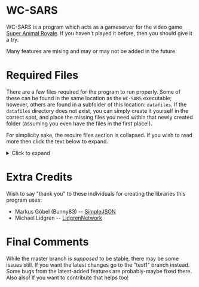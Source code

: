 # WC-SARS

WC-SARS is a program which acts as a gameserver for the video game [Super Animal Royale](https://animalroyale.com "Super Animal Royale website"). If you haven't played it before, then you should give it a try.

Many features are mising and may or may not be added in the future.

# Required Files
There are a few files required for the program to run properly. Some of these can be found in the same location as the `WC-SARS` executable; however, others are found in a subfolder of this location: `datafiles`. If the `datafiles` directory does not exist, you can simply create it yourself in the correct spot, and place the missing files you need within that newly created folder (assuming you even have the files in the first place!).

For simplicity sake, the require files section is collapsed. If you wish to read more then click the text below to expand.

<details>
<summary>Click to expand</summary>

## Server Config
**Must be placed in the same folder as `WC-SARS.exe`.**
(will be auto-generated if not found)

Properties for the program to use for Matches. `server-ip`, `server-port`, and `server-key` are required. All others are optional.

**NOTE: Config is a bit wonky. If a key is missing it **will not** be regenerated unless the config file is deleted/or another key is found to be invalid.**

<details>
<summary>List of all Properties (click to expand)</summary>

* `server-ip` `string`
    - IP Address the program will try to bind to.
    - Defauts to `127.0.0.1`.
* `server-port` `int`
    - Port the program will try to bind to.
    - Defaults to `42896`.
* `server-key` `string`
    - Key which incoming clients must give if they are to connect.
* `gamemode` `string`
    - Which `Gamemode` this Match will be.
    - Defaults to `solo`. Valid options: `solo` `duo` `squad`
* `use-config-seeds` `bool`
    - Whther to use randomized seeds, or seeds defined here in the config.
    - Defaults to `False`.
* `seed-loot` `int`
    - The seed to use for generating LootItems.
* `seed-coconuts` `int`
    - The seed to use for generating Coconuts.
* `seed-hamsterballs` `int`
    - The seed to use for generating Hamsterballs.
* `max-players` `int`
    - Maximum amount of Players that can join the Match.
    - Default is `64`.
* `lobby-time` `float`
    - The amount of time to spend in lobby (in seconds).
    - Defualts to `120 seconds`.
* `molecrates-max` `short`
    - Maximum amount of Molecrates that can spawn in the match.
    - Default is `12`.
* `dart-ticks-max` `int`
    - Maximum number of dart-ticks a Player can have.
    - Default is `12`.
* `dart-tickrate` `float`
    - Rate (in seconds) at which a Player can take dart damage.
    - Default is `0.6 seconds`.
* `dart-poisondmg` `int`
    - The amount of Poison Damage to do on a dart-tick damage attempt
    - Default is `9`, but this should be phased out by storing this in the weapon data.
* `skunkgas-rate` `float`
    - Rate (in seconds) at which a Player will take skunk gas damage.
    - Default is `0.6 seconds`, but is currently unused.
* `heal-per-tick` `float`
    - The amount of HP to heal a Player while they're drinking.
    - Default is `4.75 HP`.
* `drink-rate` `float`
    - Rate (in seconds) at which a Player can heal at.
    - Default is `0.5 seconds`.
* `campfire-heal` `float`
    - The amount of HP that a Campfire will give during a Campfire heal attempt
    - Default is `4 HP`.
* `campfire-heal-rate` `float`
    - Rate (in seconds) at which a Player can be healed by a Campfire.
    - Default is `1 second`.
* `coconut-heal-base` `float`
    - The amount of HP that a Coconut will give when eaten.
    - Default is `5 HP`.
* `safemode` `bool`
    - Whether the Match should run in "Safemode" or not.
    - Defaults to `True`, although has no real impact right now.
* `debugmode` `bool`
    - Whether or not to run in "Debug Mode"
    - Defaults to `False`. (does nothing right now)

</details>

## Player Data
**Must be placed in the same folder as `WC-SARS.exe`.**
(will be auto-generated if not found)

Currently this file just stores a bunch of player PlayFabIDs and whether to set their name to certain colors built into the game itself.

* `String` `playfabid`
    - This player's PlayFabID.
* `String` `name`
    - **(UNUSED)** This player's name. (may use for resolving names)
* `Bool` `dev`
    - Makes this user's name dev-name colored (overwrites all other name-colors).
* `Bool` `mod`
    - Makes this user's name mod-name colored (dev color overwrites this).
* `Bool` `founder`
    - Makes this user's name founder-name colored (gets overwritten by mod-color). 

> Example `player-data.json` file:
```json
[
	{
		"playfabid": "0123456789ABCDEF",
		"name": "xX-EpicGamer42-Xx",
		"dev": false,
		"mod": true,
		"founder": true
	},
	{
		"playfabid": "FEDCBA9876543210",
		"name": "notice I can remove 'dev' and founder/mod is true",
		"mod": true,
		"founder": true
	}
]
```

## Banned Players
**Must be placed in the same folder as `WC-SARS.exe`.**
(will be auto-generated if not found)

A list of banned PlayFabIDs that will have their connections refused.
* `String` `playfabid`
    - Banned player's PlayFabID.
* `String` `name`
    - **(UNUSED)** This banned player's name.
* `String` `reason`
    - The reason this player was banned. If blank, a default message will be provided.

> Example `banned-players.json` file:
```json
[
	{
		"playfabid": "0123456789ABCDEF",
		"name": "xX-EpicGamer42-Xx",
		"reason": "Unspeakable actions."
	},
	{
		"playfabid": "FEDCBA9876543210",
		"name": "Notice you can just leave reason blank?",
		"reason": ""
	}
]
```
## Banned IPs
**Must be placed in the same folder as `WC-SARS.exe`.**
(will be auto-generated if not found)

A list of banned IPs who will have their connections refused.
* `String` `ip`
    - Banned IP address.
* `String` `playfabid`
    - **(UNUSED)** PlayFabID attached to this banned IP.
* `String` `name`
    - **(UNUSED)** Name attached to this banned IP.
* `String` `reason`
    - The reason this IP was banned. If blank, a default message will be provided.

> Example `banned-ips.json` file:
```json
[
	{
		"ip": "127.0.0.0",
		"playfabid": "0123456789ABCDEF",
		"name": "xX-EpicGamer42-Xx",
		"reason": "Unspeakable actions."
	},
	{
		"ip": "0.0.0.0",
		"playfabid": "FEDCBA9876543210",
		"name": "AAAAAH",
		"reason": ""
	}
]
```

## WeaponData
*NOTE: `weapondata.json` must be placed in the `datafiles` folder.*

This file contins all necessary information to define ``WeaponTypes`` for the program. A version with **only** the necessary data is included.

## DoodadData
*NOTE: `doodaddata.json` must be placed in the `datafiles` folder.*

This is a file which contins all necessary information to define ``DoodadTypes`` for the program. A version with **only** the necessary data is included.

## MapData
*NOTE: `earlyaccessmap1.txt` must be placed in the `datafiles` folder.*

This file contains ALL of the information about the overworld / current level.

</details>

# Extra Credits
Wish to say "thank you" to these individuals for creating the libraries this program uses:

* Markus Göbel (Bunny83) -- [SimpleJSON](https://github.com/Bunny83/SimpleJSON)
* Michael Lidgren -- [LidgrenNetwork](https://github.com/lidgren/lidgren-network-gen3)

# Final Comments
While the master branch is *supposed* to be stable, there may be some issues still. If you want the latest changes go to the "test1" branch instead. Some bugs from the latest-added features are probably-maybe fixed there. Also also! If you want to contribute that helps too!